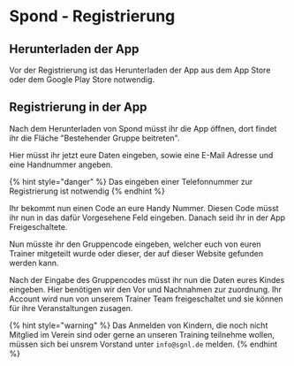 # Spond - Registrierung

## Herunterladen der App

Vor der Registrierung ist das Herunterladen der App aus dem App Store oder dem Google Play Store notwendig.&#x20;

## Registrierung in der App

Nach dem Herunterladen von Spond müsst ihr die App öffnen, dort findet ihr die Fläche "Bestehender Gruppe beitreten".&#x20;

Hier müsst ihr jetzt eure Daten eingeben, sowie eine E-Mail Adresse und eine Handnummer angeben.&#x20;

{% hint style="danger" %}
Das eingeben einer Telefonnummer zur Registrierung ist notwendig&#x20;
{% endhint %}

Ihr bekommt nun einen Code an eure Handy Nummer. Diesen Code müsst ihr nun in das dafür Vorgesehene Feld eingeben. Danach seid ihr in der App Freigeschaltete.

Nun müsste ihr den Gruppencode eingeben, welcher euch von euren Trainer mitgeteilt wurde oder dieser, der auf dieser Website gefunden werden kann.&#x20;

Nach der Eingabe des Gruppencodes müsst ihr nun die Daten eures Kindes eingeben. Hier benötigen wir den Vor und Nachnahmen zur zuordnung. Ihr Account wird nun von unserem Trainer Team freigeschaltet und sie können für ihre Veranstaltungen zusagen.&#x20;

{% hint style="warning" %}
Das Anmelden von Kindern, die noch nicht Mitglied im Verein sind oder gerne an unseren Training teilnehme wollen, müssen sich bei unsrem Vorstand unter `info@sgnl.de` melden.
{% endhint %}
